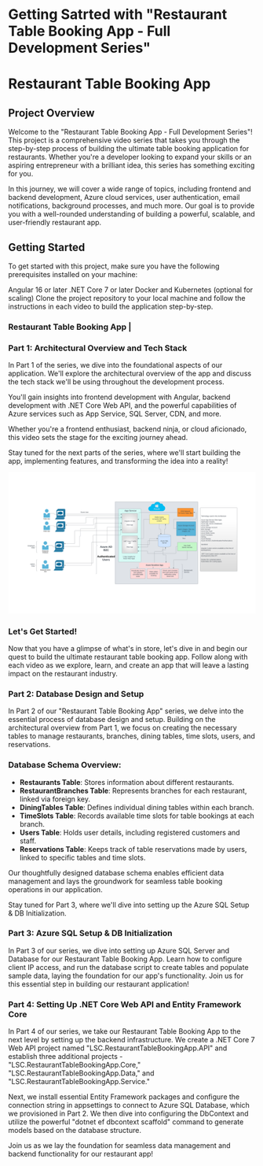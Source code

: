 ﻿# Getting Satrted with "Restaurant Table Booking App - Full Development Series"

# Restaurant Table Booking App

## Project Overview
Welcome to the "Restaurant Table Booking App - Full Development Series"! This project is a comprehensive video series that takes you through the step-by-step process of building the ultimate table booking application for restaurants. Whether you're a developer looking to expand your skills or an aspiring entrepreneur with a brilliant idea, this series has something exciting for you.

In this journey, we will cover a wide range of topics, including frontend and backend development, Azure cloud services, user authentication, email notifications, background processes, and much more. Our goal is to provide you with a well-rounded understanding of building a powerful, scalable, and user-friendly restaurant app.

## Getting Started
To get started with this project, make sure you have the following prerequisites installed on your machine:

Angular 16 or later
.NET Core 7 or later
Docker and Kubernetes (optional for scaling)
Clone the project repository to your local machine and follow the instructions in each video to build the application step-by-step.

### Restaurant Table Booking App  | 
### Part 1: Architectural Overview and Tech Stack

In Part 1 of the series, we dive into the foundational aspects of our application. We'll explore the architectural overview of the app and discuss the tech stack we'll be using throughout the development process.

You'll gain insights into frontend development with Angular, backend development with .NET Core Web API, and the powerful capabilities of Azure services such as App Service, SQL Server, CDN, and more.

Whether you're a frontend enthusiast, backend ninja, or cloud aficionado, this video sets the stage for the exciting journey ahead.

Stay tuned for the next parts of the series, where we'll start building the app, implementing features, and transforming the idea into a reality!

![Restaurant Table Booking App | Architectural Overview and Tech Stack](./RestaurantTableBookingApp.API/RestaurantTableBooking.svg)

### Let's Get Started!
Now that you have a glimpse of what's in store, let's dive in and begin our quest to build the ultimate restaurant table booking app. Follow along with each video as we explore, learn, and create an app that will leave a lasting impact on the restaurant industry.

### Part 2: Database Design and Setup

In Part 2 of our "Restaurant Table Booking App" series, we delve into the essential process of database design and setup. Building on the architectural overview from Part 1, we focus on creating the necessary tables to manage restaurants, branches, dining tables, time slots, users, and reservations.

### Database Schema Overview:

- **Restaurants Table**: Stores information about different restaurants.
- **RestaurantBranches Table**: Represents branches for each restaurant, linked via foreign key.
- **DiningTables Table**: Defines individual dining tables within each branch.
- **TimeSlots Table**: Records available time slots for table bookings at each branch.
- **Users Table**: Holds user details, including registered customers and staff.
- **Reservations Table**: Keeps track of table reservations made by users, linked to specific tables and time slots.

Our thoughtfully designed database schema enables efficient data management and lays the groundwork for seamless table booking operations in our application.

Stay tuned for Part 3, where we'll dive into setting up the Azure SQL Setup & DB Initialization.


### Part 3:  Azure SQL Setup & DB Initialization

In Part 3 of our series, we dive into setting up Azure SQL Server and Database for our Restaurant Table Booking App. Learn how to configure client IP access, and run the database script to create tables and populate sample data, laying the foundation for our app's functionality. Join us for this essential step in building our restaurant application!

### Part 4: Setting Up .NET Core Web API and Entity Framework Core

In Part 4 of our series, we take our Restaurant Table Booking App to the next level by setting up the backend infrastructure. We create a .NET Core 7 Web API project named "LSC.RestaurantTableBookingApp.API" and establish three additional projects - "LSC.RestaurantTableBookingApp.Core," "LSC.RestaurantTableBookingApp.Data," and "LSC.RestaurantTableBookingApp.Service."

Next, we install essential Entity Framework packages and configure the connection string in appsettings to connect to Azure SQL Database, which we provisioned in Part 2. We then dive into configuring the DbContext and utilize the powerful "dotnet ef dbcontext scaffold" command to generate models based on the database structure.

Join us as we lay the foundation for seamless data management and backend functionality for our restaurant app!

